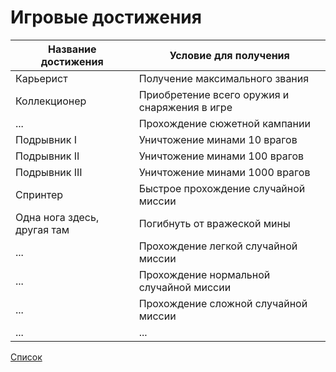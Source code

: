 # Игровые достижения

| Название достижения | Условие для получения |
| ---- | ---- |
| Карьерист | Получение максимального звания |
| Коллекционер | Приобретение всего оружия и снаряжения в игре |
| ... | Прохождение сюжетной кампании |
| Подрывник I | Уничтожение минами 10 врагов |
| Подрывник II | Уничтожение минами 100 врагов |
| Подрывник III | Уничтожение минами 1000 врагов |
| Спринтер | Быстрое прохождение случайной миссии |
| Одна нога здесь, другая там | Погибнуть от вражеской мины |
| ... | Прохождение легкой случайной миссии |
| ... | Прохождение нормальной случайной миссии |
| ... | Прохождение сложной случайной миссии |
| ... | ... |

[Список](README.md)